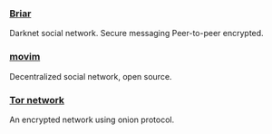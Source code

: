 ### [Briar](https://briarproject.org/.)

Darknet social network. Secure messaging Peer-to-peer encrypted.


### [movim](https://github.com/movim/movim)

Decentralized social network, open source.


### [Tor network](https://www.torproject.org/)

An encrypted  network using onion protocol.
